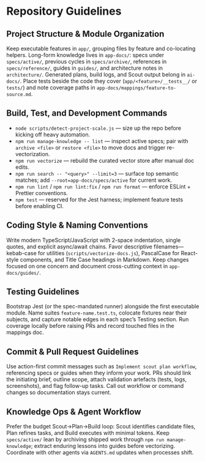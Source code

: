# Repository Guidelines

## Project Structure & Module Organization
Keep executable features in `app/`, grouping files by feature and co-locating helpers. Long-form knowledge lives in `app-docs/`: specs under `specs/active/`, previous cycles in `specs/archive/`, references in `specs/reference/`, guides in `guides/`, and architecture notes in `architecture/`. Generated plans, build logs, and Scout output belong in `ai-docs/`. Place tests beside the code they cover (`app/<feature>/__tests__/` or `tests/`) and note coverage paths in `app-docs/mappings/feature-to-source.md`.

## Build, Test, and Development Commands
- `node scripts/detect-project-scale.js` — size up the repo before kicking off heavy automation.
- `npm run manage-knowledge -- list` — inspect active specs; pair with `archive <file>` or `restore <file>` to move docs and trigger re-vectorization.
- `npm run vectorize` — rebuild the curated vector store after manual doc edits.
- `npm run search -- "<query>" --limit=3` — surface top semantic matches; add `--root=app-docs/specs/active` for current work.
- `npm run lint` / `npm run lint:fix` / `npm run format` — enforce ESLint + Prettier conventions.
- `npm test` — reserved for the Jest harness; implement feature tests before enabling CI.

## Coding Style & Naming Conventions
Write modern TypeScript/JavaScript with 2-space indentation, single quotes, and explicit async/await chains. Favor descriptive filenames—kebab-case for utilities (`scripts/vectorize-docs.js`), PascalCase for React-style components, and Title Case headings in Markdown. Keep changes focused on one concern and document cross-cutting context in `app-docs/guides/`.

## Testing Guidelines
Bootstrap Jest (or the spec-mandated runner) alongside the first executable module. Name suites `feature-name.test.ts`, colocate fixtures near their subjects, and capture notable edges in each spec’s Testing section. Run coverage locally before raising PRs and record touched files in the mappings doc.

## Commit & Pull Request Guidelines
Use action-first commit messages such as `Implement scout plan workflow`, referencing specs or guides when they inform your work. PRs should link the initiating brief, outline scope, attach validation artefacts (tests, logs, screenshots), and flag follow-up tasks. Call out workflow or command changes so documentation stays current.

## Knowledge Ops & Agent Workflow
Prefer the budget Scout→Plan→Build loop: Scout identifies candidate files, Plan refines tasks, and Build executes with minimal tokens. Keep `specs/active/` lean by archiving shipped work through `npm run manage-knowledge`; extract enduring lessons into guides before vectorizing. Coordinate with other agents via `AGENTS.md` updates when processes shift.
